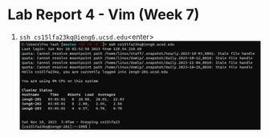 # Lab Report 4 - Vim (Week 7)

1. `ssh cs15lfa23kq@ieng6.ucsd.edu`$<$enter$>$
![Image](https://github.com/fyash1010/cse15l-lab-reports/blob/main/img14.png)
